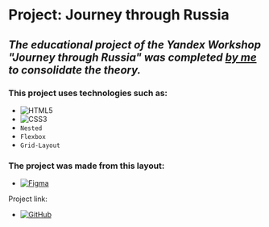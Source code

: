 
# Project: Journey through Russia




## _The educational project of the Yandex Workshop "Journey through Russia" was completed [by me](https://github.com/vikrause) to consolidate the theory._



### This project uses technologies such as:
* ![HTML5](https://img.shields.io/badge/html5-%23E34F26.svg?style=for-the-badge&logo=html5&logoColor=white)
* ![CSS3](https://img.shields.io/badge/css3-%231572B6.svg?style=for-the-badge&logo=css3&logoColor=white)
* `Nested`
* `Flexbox`
* `Grid-Layout`


### The project was made from this layout:
* [![Figma](https://img.shields.io/badge/figma-%23F24E1E.svg?style=for-the-badge&logo=figma&logoColor=white)](https://www.figma.com/file/5S2WSbEFL6awjVWJ0NWL8Q/Sprint-3_-Russia-_-desktop-%2B-mobile?node-id=62863%3A870&t=TMtsu61FVpIFgbva-0)


Project link:
* [![GitHub](https://img.shields.io/badge/github-%23121011.svg?style=for-the-badge&logo=github&logoColor=white)](https://vikrause.github.io/russian-travel/)